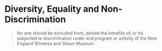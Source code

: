 # Diversity, Equality and Non-Discrimination

> No one should be excluded from, denied the benefits of, or be subjected to discrimination under and program or activity of the New England Wireless and Steam Museum